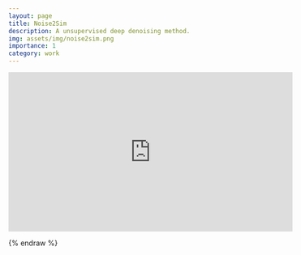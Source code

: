 ```yaml
---
layout: page
title: Noise2Sim
description: A unsupervised deep denoising method.
img: assets/img/noise2sim.png
importance: 1
category: work
---
```


<p align="center">
<iframe width="560" height="315" src="https://www.youtube.com/embed/Qdh7zMRuWg4" title="YouTube video player" frameborder="0" allow="accelerometer; autoplay; clipboard-write; encrypted-media; gyroscope; picture-in-picture" allowfullscreen></iframe>
</p>



{% endraw %}
